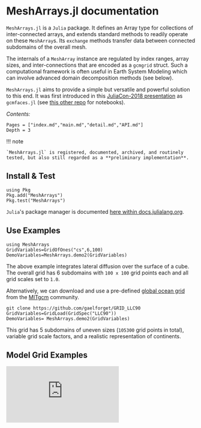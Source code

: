 # MeshArrays.jl documentation

`MeshArrays.jl` is a `Julia` package. It defines an Array type for collections of inter-connected arrays, and extends standard methods to readily operate on these `MeshArray`s. Its `exchange` methods transfer data between connected subdomains of the overall mesh. 

The internals of a `MeshArray` instance are regulated by index ranges, array sizes, and inter-connections that are encoded as a `gcmgrid` struct. Such a computational framework is often useful in Earth System Modeling which can involve advanced domain decomposition methods (see below). 

`MeshArrays.jl` aims to provide a simple but versatile and powerful solution to this end. It was first introduced in this [JuliaCon-2018 presentation](https://youtu.be/RDxAy_zSUvg) as `gcmfaces.jl` (see [this other repo](https://github.com/gaelforget/JuliaCon2018Notebooks.git) for notebooks).

_Contents:_

```@contents
Pages = ["index.md","main.md","detail.md","API.md"]
Depth = 3
```

!!! note

    `MeshArrays.jl` is registered, documented, archived, and routinely tested, but also still regarded as a **preliminary implementation**.

## Install & Test

```
using Pkg
Pkg.add("MeshArrays")
Pkg.test("MeshArrays")
```

`Julia`'s package manager is documented [here within docs.julialang.org](https://docs.julialang.org/en/stable/stdlib/Pkg/).

## Use Examples

```
using MeshArrays
GridVariables=GridOfOnes("cs",6,100)
DemoVariables=MeshArrays.demo2(GridVariables)
```

The above example integrates lateral diffusion over the surface of a cube. The overall grid has 6 subdomains with `100 x 100` grid points each and all grid scales set to `1.0`. 

Alternatively, we can download and use a pre-defined [global ocean grid](http://www.geosci-model-dev.net/8/3071/2015/) from the [MITgcm](https://mitgcm.readthedocs.io/en/latest/) community.

```
git clone https://github.com/gaelforget/GRID_LLC90
GridVariables=GridLoad(GridSpec("LLC90"))
DemoVariables= MeshArrays.demo2(GridVariables)
```

This grid has 5 subdomains of uneven sizes (`105300` grid points in total), variable grid scale factors, and a realistic representation of  continents. 

## Model Grid Examples

![alt-text-1](https://raw.githubusercontent.com/gaelforget/MeshArrays.jl/master/docs/images/sphere_all.pdf "Earth Model Grid Types")
